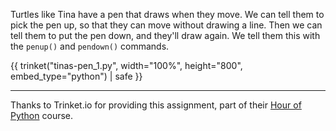 Turtles like Tina have a pen that draws when they move.  We can tell them to pick the pen up, so that they can move without drawing a line.  Then we can tell them to put the pen down, and they'll draw again.  We tell them this with the `penup()` and `pendown()` commands.

{{ trinket("tinas-pen_1.py", width="100%", height="800", embed_type="python") | safe }}

---

Thanks to Trinket.io for providing this assignment, 
part of their [Hour of Python](https://hourofpython.com/a-visual-introduction-to-python/) 
course.